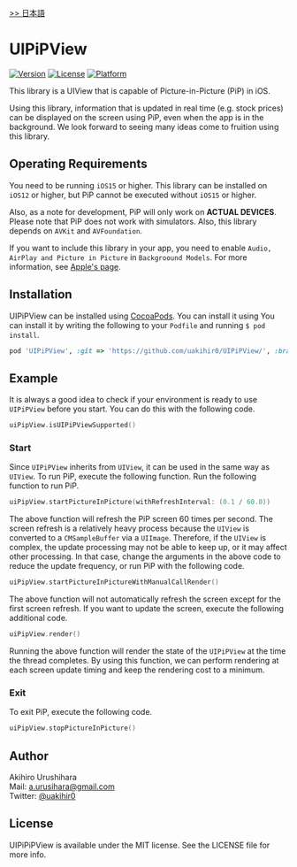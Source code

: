 [>> 日本語](./README.ja.md)

# UIPiPView

[![Version](https://img.shields.io/cocoapods/v/UIPiPView.svg?style=flat)](https://cocoapods.org/pods/UIPiPView)
[![License](https://img.shields.io/cocoapods/l/UIPiPView.svg?style=flat)](https://cocoapods.org/pods/UIPiPView)
[![Platform](https://img.shields.io/cocoapods/p/UIPiPView.svg?style=flat)](https://cocoapods.org/pods/UIPiPView)

This library is a UIView that is capable of Picture-in-Picture (PiP) in iOS.

Using this library, information that is updated in real time (e.g. stock prices) can be displayed on the screen using PiP, even when the app is in the background. We look forward to seeing many ideas come to fruition using this library.

## Operating Requirements

You need to be running `iOS15` or higher. This library can be installed on `iOS12` or higher, but PiP cannot be executed without `iOS15` or higher.

Also, as a note for development, PiP will only work on **ACTUAL DEVICES**. Please note that PiP does not work with simulators. Also, this library depends on `AVKit` and `AVFoundation`.

If you want to include this library in your app, you need to enable `Audio, AirPlay and Picture in Picture` in `Backgroound Models`. For more information, see [Apple's page](https://developer.apple.com/documentation/avfoundation/media_playback_and_selection/creating_a_basic_video_player_ios_and_tvos/enabling_background_audio).

## Installation

UIPiPView can be installed using [CocoaPods](https://cocoapods.org). You can install it using You can install it by writing the following to your `Podfile` and running `$ pod install`.

```ruby
pod 'UIPiPView', :git => 'https://github.com/uakihir0/UIPiPView/', :branch => 'main'
```

## Example

It is always a good idea to check if your environment is ready to use `UIPiPView` before you start. You can do this with the following code.

```swift
uiPipView.isUIPiPViewSupported()
```

### Start

Since `UIPiPView` inherits from `UIView`, it can be used in the same way as `UIView`. To run PiP, execute the following function. Run the following function to run PiP.

```swift
uiPipView.startPictureInPicture(withRefreshInterval: (0.1 / 60.0))
```

The above function will refresh the PiP screen 60 times per second. The screen refresh is a relatively heavy process because the `UIView` is converted to a `CMSampleBuffer` via a `UIImage`. Therefore, if the `UIView` is complex, the update processing may not be able to keep up, or it may affect other processing. In that case, change the arguments in the above code to reduce the update frequency, or run PiP with the following code.

```swift
uiPipView.startPictureInPictureWithManualCallRender()
```

The above function will not automatically refresh the screen except for the first screen refresh. If you want to update the screen, execute the following additional code.

```swift
uiPipView.render()
```

Running the above function will render the state of the `UIPiPView` at the time the thread completes. By using this function, we can perform rendering at each screen update timing and keep the rendering cost to a minimum.

### Exit

To exit PiP, execute the following code.

```swift
uiPipView.stopPictureInPicture()
```

## Author

Akihiro Urushihara  
Mail: [a.urusihara@gmail.com](a.urusihara@gmail.com)  
Twitter: [@uakihir0](https://twitter.com/uakihir0)

## License

UIPiPiPView is available under the MIT license. See the LICENSE file for more info.
